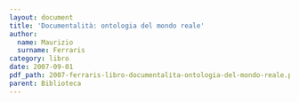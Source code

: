 ```yaml
---
layout: document
title: 'Documentalità: ontologia del mondo reale'
author:
  name: Maurizio
  surname: Ferraris
category: libro
date: 2007-09-01
pdf_path: 2007-ferraris-libro-documentalita-ontologia-del-mondo-reale.pdf
parent: Biblioteca
---
```

